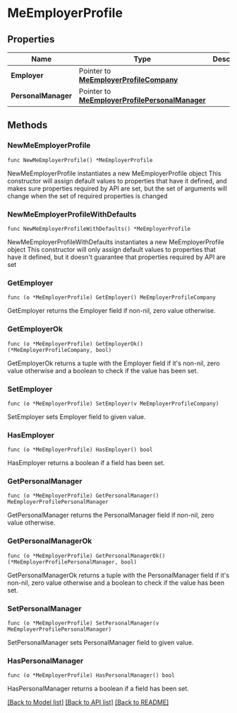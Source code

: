 # MeEmployerProfile

## Properties

Name | Type | Description | Notes
------------ | ------------- | ------------- | -------------
**Employer** | Pointer to [**MeEmployerProfileCompany**](MeEmployerProfileCompany.md) |  | [optional] 
**PersonalManager** | Pointer to [**MeEmployerProfilePersonalManager**](MeEmployerProfilePersonalManager.md) |  | [optional] 

## Methods

### NewMeEmployerProfile

`func NewMeEmployerProfile() *MeEmployerProfile`

NewMeEmployerProfile instantiates a new MeEmployerProfile object
This constructor will assign default values to properties that have it defined,
and makes sure properties required by API are set, but the set of arguments
will change when the set of required properties is changed

### NewMeEmployerProfileWithDefaults

`func NewMeEmployerProfileWithDefaults() *MeEmployerProfile`

NewMeEmployerProfileWithDefaults instantiates a new MeEmployerProfile object
This constructor will only assign default values to properties that have it defined,
but it doesn't guarantee that properties required by API are set

### GetEmployer

`func (o *MeEmployerProfile) GetEmployer() MeEmployerProfileCompany`

GetEmployer returns the Employer field if non-nil, zero value otherwise.

### GetEmployerOk

`func (o *MeEmployerProfile) GetEmployerOk() (*MeEmployerProfileCompany, bool)`

GetEmployerOk returns a tuple with the Employer field if it's non-nil, zero value otherwise
and a boolean to check if the value has been set.

### SetEmployer

`func (o *MeEmployerProfile) SetEmployer(v MeEmployerProfileCompany)`

SetEmployer sets Employer field to given value.

### HasEmployer

`func (o *MeEmployerProfile) HasEmployer() bool`

HasEmployer returns a boolean if a field has been set.

### GetPersonalManager

`func (o *MeEmployerProfile) GetPersonalManager() MeEmployerProfilePersonalManager`

GetPersonalManager returns the PersonalManager field if non-nil, zero value otherwise.

### GetPersonalManagerOk

`func (o *MeEmployerProfile) GetPersonalManagerOk() (*MeEmployerProfilePersonalManager, bool)`

GetPersonalManagerOk returns a tuple with the PersonalManager field if it's non-nil, zero value otherwise
and a boolean to check if the value has been set.

### SetPersonalManager

`func (o *MeEmployerProfile) SetPersonalManager(v MeEmployerProfilePersonalManager)`

SetPersonalManager sets PersonalManager field to given value.

### HasPersonalManager

`func (o *MeEmployerProfile) HasPersonalManager() bool`

HasPersonalManager returns a boolean if a field has been set.


[[Back to Model list]](../README.md#documentation-for-models) [[Back to API list]](../README.md#documentation-for-api-endpoints) [[Back to README]](../README.md)



